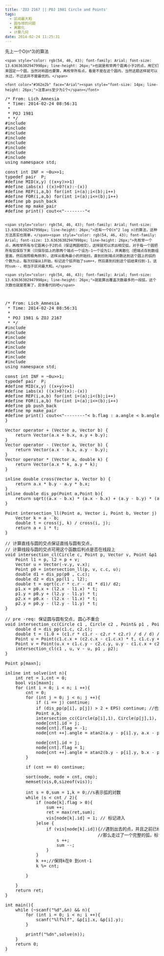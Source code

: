 ```yaml
---
title: 'ZOJ 2167 || POJ 1981 Circle and Points'
tags:
  - 区间最大和
  - 圆与球的问题
  - 离散化
  - 计算几何
date: 2014-02-24 11:25:31
---
```


先上一个O(n^3)的算法

	<span style="color: rgb(54, 46, 43); font-family: Arial; font-size: 13.63636302947998px; line-height: 26px;">也就是枚举两个距离小于2的点，用它们来固定一个圆，当然对称圆也要算，再枚举所有点，看是不是在这个圆内，当然这题这样就可以水过，不过这并不是最优的。</span>

	<font color="#362e2b" face="Arial"><span style="font-size: 14px; line-height: 26px;">注意ans至少为1个</span></font>

<pre class="brush:cpp">
/* From: Lich_Amnesia
 * Time: 2014-02-24 08:56:31
 *
 * POJ 1981
 * */
#include <iostream>
#include <cstdio>
#include <algorithm>
#include <cstring>
#include <cmath>
#include <queue>
#include <set>
#include <vector>
using namespace std;

const int INF = ~0u>>1;
typedef pair <int,int> P;
#define MID(x,y) ((x+y)>>1)
#define iabs(x) ((x)>0?(x):-(x))
#define REP(i,a,b) for(int i=(a);i<(b);i++)
#define FOR(i,a,b) for(int i=(a);i<=(b);i++)
#define pb push_back
#define mp make_pair
#define print() cout<<"--------"<<endl
#define maxn 310
#define EPS 1e-8
typedef struct Point{
	double x,y;
	Point(double x = 0, double y = 0):x(x),y(y){}
}Vector;
int n;
struct Circle{
	Point c;
	double r;
	Circle(Point c = Point(), double r = 0):c(c),r(r){}
};

bool cmp(Point a,Point b){
	return a.x == b.x ? a.y < b.y : a.x < b.x;
}

Vector operator + (Vector a, Vector b) {
	return Vector(a.x + b.x, a.y + b.y);
}
Vector operator - (Vector a, Vector b) {
	return Vector(a.x - b.x, a.y - b.y);
}
Vector operator * (Vector a, double k) {
	return Vector(a.x * k, a.y * k);
}

inline double dis_pp(Point a,Point b){
	return (a.x - b.x) * (a.x - b.x) + (a.y - b.y) * (a.y - b.y);
}

Point p[maxn];

inline int solve(Point a, Point b){
	Point mid = Point((a.x + b.x) / 2, (a.y + b.y) / 2);
	double angle = atan2(a.y - b.y, a.x - b.x) + acos(-1.0)/2;//圆直径的倾斜角
	double len = sqrt(1 - dis_pp(a,b)/ 4);
	mid.x += cos(angle) * len;
	mid.y += sin(angle) * len;
	int ret = 0;
	for (int i = 0; i < n; i ++){
		if (dis_pp(mid,p[i]) <= 1 + EPS) ++ret;
	}
	return ret;
}

int main(){ 
	while (~scanf("%d",&n) && n){
		for (int i = 0; i < n; i ++){
			scanf("%lf%lf", &p[i].x, &p[i].y);
		}
		sort(p, p + n, cmp);
		int ans = 1;
		for (int i = 0; i < n; i ++){
			for (int j = i + 1; j < n && (p[j].x - p[i].x <= 2); j ++){
				if (dis_pp(p[i],p[j]) <= 4 + EPS){
					ans = max(ans, max(solve(p[i],p[j]),solve(p[j],p[i])));
				}
			}
		}
		printf("%dn",ans);
	}
	return 0;
}
</pre>

	 

	<span style="color: rgb(54, 46, 43); font-family: Arial; font-size: 13.63636302947998px; line-height: 26px;">还有一个O(n^2 log n)的算法，这种方法其实也简单，</span><span style="color: rgb(54, 46, 43); font-family: Arial; font-size: 13.63636302947998px; line-height: 26px;">先枚举一个点，再枚举所有与它距离小于2的点（保证两圆相交），这样就可以求出相交弧，对于每一个圆把所有弧保存下来（只保存弧上的那两个端点一个设为-1一个设为1），并离散化（把端点存到数组里面，然后按照极角排序），这样从极角最小的开始扫，直到扫到端点对数达到这个圆上的弧的个数为止，每次扫描从1开始，标记这个弧开始了sum++，然后直到扫到这个弧结束扫到-1，这时sum--，相当于区间最大和。</span>

	<span style="color: rgb(54, 46, 43); font-family: Arial; font-size: 13.63636302947998px; line-height: 26px;">就能算出覆盖次数最多的一段弧，这个次数也就是答案了，具体看代码吧</span>

<pre class="brush:cpp">
/* From: Lich_Amnesia
 * Time: 2014-02-24 08:56:31
 *
 * POJ 1981 & ZOJ 2167
 * */
#include <iostream>
#include <cstdio>
#include <algorithm>
#include <cstring>
#include <cmath>
#include <queue>
#include <set>
#include <vector>
using namespace std;

const int INF = ~0u>>1;
typedef pair <int,int> P;
#define MID(x,y) ((x+y)>>1)
#define iabs(x) ((x)>0?(x):-(x))
#define REP(i,a,b) for(int i=(a);i<(b);i++)
#define FOR(i,a,b) for(int i=(a);i<=(b);i++)
#define pb push_back
#define mp make_pair
#define print() cout<<"--------"<<endl
#define maxn 310
#define EPS 1e-8
typedef struct Point{
	double x,y;
	Point(double x = 0, double y = 0):x(x),y(y){}
}Vector;
int n;
struct Circle{
	Point c;
	double r;
	Circle(Point c = Point(), double r = 0):c(c),r(r){}
};
struct Node{
	double angle;
	int id,flag;
}node[maxn];

bool cmp(Node a,Node b){
	return a.angle == b.angle ? a.flag > b.flag : a.angle < b.angle;
}

Vector operator + (Vector a, Vector b) {
	return Vector(a.x + b.x, a.y + b.y);
}
Vector operator - (Vector a, Vector b) {
	return Vector(a.x - b.x, a.y - b.y);
}
Vector operator * (Vector a, double k) {
	return Vector(a.x * k, a.y * k);
}

inline double cross(Vector a, Vector b) {
	return a.x * b.y - a.y * b.x;
}
inline double dis_pp(Point a,Point b){
	return sqrt((a.x - b.x) * (a.x - b.x) + (a.y - b.y) * (a.y - b.y));
}

Point intersection_ll(Point a, Vector i, Point b, Vector j) {
	Vector k = a - b;
	double t = cross(j, k) / cross(i, j);
	return a + i * t;
}

// 计算直线与圆的交点保证直线与圆有交点,
// 计算线段与圆的交点可用这个函数后判点是否在线段上
void intersection_cl(Circle c, Point p, Vector v, Point &p1 , Point &p2) {
	Point l1 = p, l2 = p + v;
	Vector u = Vector(-v.y, v.x);
	Point p0 = intersection_ll(p, v, c.c, u);
	double d1 = dis_pp(p0 , c.c);
	double d2 = dis_pp(l1 , l2);
	double t = sqrt(c.r * c.r - d1 * d1)/ d2;
	p1.x = p0.x + (l2.x - l1.x) * t;
	p1.y = p0.y + (l2.y - l1.y) * t;
	p2.x = p0.x - (l2.x - l1.x) * t;
	p2.y = p0.y - (l2.y - l1.y) * t;
}

// pre -req: 保证圆与圆有交点, 圆心不重合
void intersection_cc(Circle c1 , Circle c2 , Point& p1 , Point& p2){
	double d = dis_pp(c1.c, c2.c);
	double t = (1.0 + (c1.r * c1.r - c2.r * c2.r) / d / d) / 2;
	Point u = Point(c1.c.x + (c2.c.x - c1.c.x) * t, c1.c.y + (c2.c.y - c1.c.y) * t);
	Point v = Point(u.x + c1.c.y - c2.c.y, u.y - c1.c.x + c2.c.x);
	intersection_cl(c1 , u, v - u, p1 , p2);
}

Point p[maxn];

inline int solve(int n){
	int ret = 1,cnt = 0;
	bool vis[maxn];
	for (int i = 0; i < n; i ++){
		cnt = 0;
		for (int j = 0; j < n; j ++){
			if (i == j) continue;
			if (dis_pp(p[i], p[j]) > 2 + EPS) continue; //也许不需要开根
			Point a,b;
			intersection_cc(Circle(p[i],1), Circle(p[j],1), a, b);
			node[cnt].id = j;
			node[cnt].flag = -1;
			node[cnt ++].angle = atan2(a.y - p[i].y, a.x - p[i].x);

			node[cnt].id = j;
			node[cnt].flag = 1;
			node[cnt ++].angle = atan2(b.y - p[i].y, b.x - p[i].x);
		}

		if (cnt == 0) continue;

		sort(node, node + cnt, cmp);
		memset(vis,0,sizeof(vis));

		int s = 0,sum = 1,k = 0;//s表示弧的对数
		while (s < cnt / 2){
			if (node[k].flag > 0){
				sum ++;
				ret = max(ret,sum);
				vis[node[k].id] = 1; // 标记进入
			}else {
				if (vis[node[k].id]){//遇到出去的点，并且之前已经进去过，
									//那么走过了一个完整的弧，标记下
					s ++;
					sum --;
				}
			}
			k ++;//保持k在0 到cnt-1
			k %= cnt;

		}

	}
	return ret;
}

int main(){ 
	while (~scanf("%d",&n) && n){
		for (int i = 0; i < n; i ++){
			scanf("%lf%lf", &p[i].x, &p[i].y);
		}

		printf("%dn",solve(n));
	}
	return 0;
}
</pre>

	 